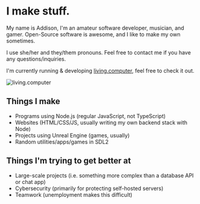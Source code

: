 # I make stuff.

My name is Addison, I'm an amateur software developer, musician, and gamer. Open-Source software is awesome, and I like to make my own sometimes.

I use she/her and they/them pronouns. Feel free to contact me if you have any questions/inquiries.

I'm currently running & developing [living.computer](https://living.computer/), feel free to check it out.

![living.computer](https://living.computer/img/icon192.png)

## Things I make

- Programs using Node.js (regular JavaScript, not TypeScript)
- Websites (HTML/CSS/JS, usually writing my own backend stack with Node)
- Projects using Unreal Engine (games, usually)
- Random utilities/apps/games in SDL2

## Things I'm trying to get better at

- Large-scale projects (i.e. something more complex than a database API or chat app)
- Cybersecurity (primarily for protecting self-hosted servers)
- Teamwork (unemployment makes this difficult)
